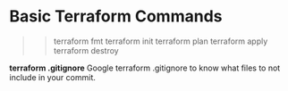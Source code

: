 # Basic Terraform Commands
>> terraform fmt  <!-- To format the main.tf file -->
>> terraform init <!-- To get the provider -->
>> terraform plan <!-- To see your final configuration -->
>> terraform apply <!-- To create the bucket -->
>> terraform destroy <!-- To delete resources created -->

**terraform .gitignore**
Google terraform .gitignore to know what files to not include in your commit.